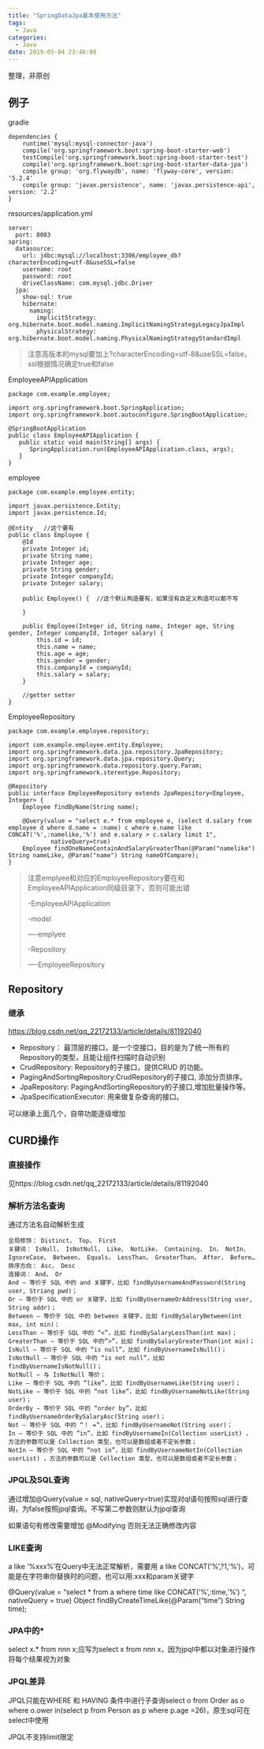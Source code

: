 ```yaml
---
title: "SpringDataJpa基本使用方法"
tags:
  - Java
categories:
  - Java
date: 2019-05-04 23:46:08
---
```

整理，非原创

## 例子

gradle

```
dependencies {
    runtime('mysql:mysql-connector-java')
    compile('org.springframework.boot:spring-boot-starter-web')
    testCompile('org.springframework.boot:spring-boot-starter-test')
    compile('org.springframework.boot:spring-boot-starter-data-jpa')
    compile group: 'org.flywaydb', name: 'flyway-core', version: '5.2.4'
    compile group: 'javax.persistence', name: 'javax.persistence-api', version: '2.2'
}
```

resources/application.yml

```
server:
  port: 8083
spring:
  datasource:
    url: jdbc:mysql://localhost:3306/employee_db?characterEncoding=utf-8&useSSL=false
    username: root
    password: root
    driveClassName: com.mysql.jdbc.Driver
  jpa:
    show-sql: true
    hibernate:
      naming:
        implicitStrategy: org.hibernate.boot.model.naming.ImplicitNamingStrategyLegacyJpaImpl
        physicalStrategy: org.hibernate.boot.model.naming.PhysicalNamingStrategyStandardImpl
```

> 注意高版本的mysql要加上?characterEncoding=utf-8&useSSL=false，ssl根据情况确定true和false

EmployeeAPIApplication

```
package com.example.employee;

import org.springframework.boot.SpringApplication;
import org.springframework.boot.autoconfigure.SpringBootApplication;

@SpringBootApplication
public class EmployeeAPIApplication {
   public static void main(String[] args) {
      SpringApplication.run(EmployeeAPIApplication.class, args);
   }
}
```

employee

```
package com.example.employee.entity;

import javax.persistence.Entity;
import javax.persistence.Id;

@Entity   //这个要有
public class Employee {
    @Id
    private Integer id;
    private String name;
    private Integer age;
    private String gender;
    private Integer companyId;
    private Integer salary;

    public Employee() {  //这个默认构造要有，如果没有自定义构造可以都不写

    }

    public Employee(Integer id, String name, Integer age, String gender, Integer companyId, Integer salary) {
        this.id = id;
        this.name = name;
        this.age = age;
        this.gender = gender;
        this.companyId = companyId;
        this.salary = salary;
    }

    //getter setter
}
```

EmployeeRepository

```
package com.example.employee.repository;

import com.example.employee.entity.Employee;
import org.springframework.data.jpa.repository.JpaRepository;
import org.springframework.data.jpa.repository.Query;
import org.springframework.data.repository.query.Param;
import org.springframework.stereotype.Repository;

@Repository
public interface EmployeeRepository extends JpaRepository<Employee, Integer> {
    Employee findByName(String name);

    @Query(value = "select e.* from employee e, (select d.salary from employee d where d.name = :name) c where e.name like CONCAT('%',:namelike,'%') and e.salary > c.salary limit 1",
            nativeQuery=true)
    Employee findOneNameContainAndSalaryGreaterThan(@Param("namelike") String nameLike, @Param("name") String nameOfCompare);
}
```

> 注意emplyee和对应的EmployeeRepository要在和EmployeeAPIApplication同级目录下，否则可能出错
>
> -EmployeeAPIApplication
>
> -model
>
> —-emplyee
>
> -Repository
>
> —-EmployeeRepository

## Repository

### 继承

https://blog.csdn.net/qq_22172133/article/details/81192040

- Repository： 最顶层的接口，是一个空接口，目的是为了统一所有的Repository的类型，且能让组件扫描时自动识别
- CrudRepository: Repository的子接口，提供CRUD 的功能。
- PagingAndSortingRepository:CrudRepository的子接口, 添加分页排序。
- JpaRepository: PagingAndSortingRepository的子接口,增加批量操作等。
- JpaSpecificationExecutor: 用来做复杂查询的接口。

可以继承上面几个，自带功能逐级增加

## CURD操作

### 直接操作

见https://blog.csdn.net/qq_22172133/article/details/81192040

### 解析方法名查询

通过方法名自动解析生成

```
全局修饰： Distinct， Top， First
关键词： IsNull， IsNotNull， Like， NotLike， Containing， In， NotIn，
IgnoreCase， Between， Equals， LessThan， GreaterThan， After， Before…
排序方向： Asc， Desc
连接词： And， Or
And — 等价于 SQL 中的 and 关键字，比如 findByUsernameAndPassword(String user, Striang pwd)；
Or — 等价于 SQL 中的 or 关键字，比如 findByUsernameOrAddress(String user, String addr)；
Between — 等价于 SQL 中的 between 关键字，比如 findBySalaryBetween(int max, int min)；
LessThan — 等价于 SQL 中的 “<”，比如 findBySalaryLessThan(int max)；
GreaterThan — 等价于 SQL 中的”>”，比如 findBySalaryGreaterThan(int min)；
IsNull — 等价于 SQL 中的 “is null”，比如 findByUsernameIsNull()；
IsNotNull — 等价于 SQL 中的 “is not null”，比如 findByUsernameIsNotNull()；
NotNull — 与 IsNotNull 等价；
Like — 等价于 SQL 中的 “like”，比如 findByUsernameLike(String user)；
NotLike — 等价于 SQL 中的 “not like”，比如 findByUsernameNotLike(String user)；
OrderBy — 等价于 SQL 中的 “order by”，比如 findByUsernameOrderBySalaryAsc(String user)；
Not — 等价于 SQL 中的 “！ =”，比如 findByUsernameNot(String user)；
In — 等价于 SQL 中的 “in”，比如 findByUsernameIn(Collection userList) ，方法的参数可以是 Collection 类型，也可以是数组或者不定长参数；
NotIn — 等价于 SQL 中的 “not in”，比如 findByUsernameNotIn(Collection userList) ，方法的参数可以是 Collection 类型，也可以是数组或者不定长参数；
```

### JPQL及SQL查询

通过增加@Query(value = sql, nativeQuery=true)实现对ql语句按照sql进行查询，为false按照jpql查询。不写第二参数则默认为jpql查询

如果语句有修改需要增加 @Modifying 否则无法正确修改内容

### LIKE查询

a like ‘%xxx%’在Query中无法正常解析，需要用 a like CONCAT(‘%’,?1,’%’)，可能是在字符串你替换时的问题，也可以用:xxx和param关键字

@Query(value = “select * from a where time like CONCAT(‘%’,:time,’%’) “, nativeQuery = true)
 Object findByCreateTimeLike(@Param(“time”) String time);

### JPA中的*

select x.* from nnn x;应写为select x from nnn x，因为jpql中都以对象进行操作将每个结果视为对象

### JPQL差异

JPQL只能在WHERE 和 HAVING 条件中进行子查询select o from Order as o where o.ower  in(select p from Person as p where p.age =26)，原生sql可在select中使用

JPQL不支持limit限定
